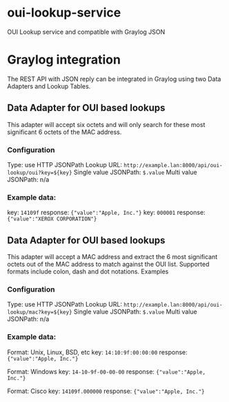 # oui-lookup-service
OUI Lookup service and compatible with Graylog JSON

# Graylog integration
The REST API with JSON reply can be integrated in Graylog using two Data Adapters and Lookup Tables.

## Data Adapter for OUI based lookups
This adapter will accept six octets and will only search for these most significant 6 octets of the MAC address.

### Configuration
Type: use HTTP JSONPath
Lookup URL: `http://example.lan:8000/api/oui-lookup/oui?key=${key}`
Single value JSONPath: `$.value`
Multi value JSONPath: n/a

### Example data:
key: `14109f`
response: `{"value":"Apple, Inc."}`
key: `000001`
response: `{"value":"XEROX CORPORATION"}`

## Data Adapter for OUI based lookups
This adapter will accept a MAC address and extract the 6 most significant octets out of the MAC address to match against the OUI list. Supported formats include colon, dash and dot notations.
Examples

### Configuration
Type: use HTTP JSONPath
Lookup URL: `http://example.lan:8000/api/oui-lookup/mac?key=${key}`
Single value JSONPath: `$.value`
Multi value JSONPath: n/a

### Example data:
Format: Unix, Linux, BSD, etc
key: `14:10:9f:00:00:00`
response: `{"value":"Apple, Inc."}`

Format: Windows
key: `14-10-9f-00-00-00`
response: `{"value":"Apple, Inc."}`

Format: Cisco
key: `14109f.000000`
response: `{"value":"Apple, Inc."}`
